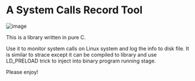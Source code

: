 # A System Calls Record Tool 
![image](https://travis-ci.org/JasonYangShadow/LPM_LIB.svg?branch=master)

This is a library written in pure C.

Use it to monitor system calls on Linux system and log the info to disk file. It is similar to strace except it can be compiled to library and use LD_PRELOAD trick to inject into binary program running stage.

Please enjoy!
